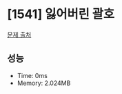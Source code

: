 # [1541] 잃어버린 괄호

[문제 출처](https://www.acmicpc.net/problem/1541)

## 성능

- Time: 0ms
- Memory: 2.024MB